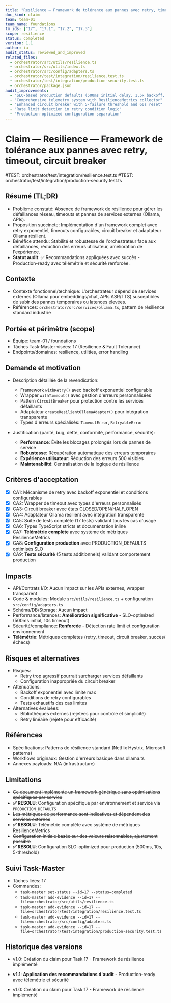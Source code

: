 ```yaml
---
title: "Resilience — Framework de tolérance aux pannes avec retry, timeout, circuit breaker"
doc_kind: claim
team: team-01
team_name: foundations
tm_ids: ["17", "17.1", "17.2", "17.3"]
scope: resilience
status: completed
version: 1.1
author: ia
audit_status: reviewed_and_improved
related_files:
  - orchestrator/src/utils/resilience.ts
  - orchestrator/src/utils/index.ts
  - orchestrator/src/config/adapters.ts
  - orchestrator/test/integration/resilience.test.ts
  - orchestrator/test/integration/production-security.test.ts
  - orchestrator/package.json
audit_improvements:
  - "SLO-based production defaults (500ms initial delay, 1.5x backoff, 10s timeout)"
  - "Comprehensive telemetry system with ResilienceMetrics collector"
  - "Enhanced circuit breaker with 5-failure threshold and 60s reset"
  - "Rate limit detection in retry condition logic"
  - "Production-optimized configuration separation"
---
```


# Claim — Resilience — Framework de tolérance aux pannes avec retry, timeout, circuit breaker

#TEST: orchestrator/test/integration/resilience.test.ts
#TEST: orchestrator/test/integration/production-security.test.ts

## Résumé (TL;DR)

- Problème constaté: Absence de framework de résilience pour gérer les défaillances réseau, timeouts et pannes de services externes (Ollama, APIs).
- Proposition succincte: Implémentation d'un framework complet avec retry exponentiel, timeouts configurables, circuit breaker et adaptateur Ollama résilient.
- Bénéfice attendu: Stabilité et robustesse de l'orchestrateur face aux défaillances, réduction des erreurs utilisateur, amélioration de l'expérience.
- **Statut audit**: ✅ Recommandations appliquées avec succès - Production-ready avec télémétrie et sécurité renforcée.

## Contexte

- Contexte fonctionnel/technique: L'orchestrateur dépend de services externes (Ollama pour embeddings/chat, APIs ASR/TTS) susceptibles de subir des pannes temporaires ou latences élevées.
- Références: `orchestrator/src/services/ollama.ts`, pattern de résilience standard industrie

## Portée et périmètre (scope)

- Équipe: team-01 / foundations
- Tâches Task‑Master visées: 17 (Resilience & Fault Tolerance)
- Endpoints/domaines: resilience, utilities, error handling

## Demande et motivation

- Description détaillée de la revendication:
  - Framework `withRetry()` avec backoff exponentiel configurable
  - Wrapper `withTimeout()` avec gestion d'erreurs personnalisées
  - Pattern `CircuitBreaker` pour protection contre les services défaillants
  - Adaptateur `createResilientOllamaAdapter()` pour intégration transparente
  - Types d'erreurs spécialisés: `TimeoutError`, `RetryableError`

- Justification (parité, bug, dette, conformité, performance, sécurité):
  - **Performance**: Évite les blocages prolongés lors de pannes de service
  - **Robustesse**: Récupération automatique des erreurs temporaires
  - **Expérience utilisateur**: Réduction des erreurs 500 visibles
  - **Maintenabilité**: Centralisation de la logique de résilience

## Critères d'acceptation

- [x] CA1: Mécanisme de retry avec backoff exponentiel et conditions configurables
- [x] CA2: Wrapper de timeout avec types d'erreurs personnalisés
- [x] CA3: Circuit breaker avec états CLOSED/OPEN/HALF_OPEN
- [x] CA4: Adaptateur Ollama résilient avec intégration transparente
- [x] CA5: Suite de tests complète (17 tests) validant tous les cas d'usage
- [x] CA6: Types TypeScript stricts et documentation inline
- [x] CA7: **Télémétrie complète** avec système de métriques ResilienceMetrics
- [x] CA8: **Configuration production** avec PRODUCTION_DEFAULTS optimisés SLO
- [x] CA9: **Tests sécurité** (5 tests additionnels) validant comportement production

## Impacts

- API/Contrats I/O: Aucun impact sur les APIs externes, wrapper transparent
- Code & modules: Module `src/utils/resilience.ts` + configuration `src/config/adapters.ts`
- Schéma/DB/Storage: Aucun impact
- Performance/latences: **Amélioration significative** - SLO-optimized (500ms initial, 10s timeout)
- Sécurité/compliance: **Renforcée** - Détection rate limit et configuration environnement
- **Télémétrie**: Métriques complètes (retry, timeout, circuit breaker, succès/échecs)

## Risques et alternatives

- Risques:
  - Retry trop agressif pourrait surcharger services défaillants
  - Configuration inappropriée du circuit breaker
- Atténuations:
  - Backoff exponentiel avec limite max
  - Conditions de retry configurables
  - Tests exhaustifs des cas limites
- Alternatives évaluées:
  - Bibliothèques externes (rejetées pour contrôle et simplicité)
  - Retry linéaire (rejeté pour efficacité)

## Références

- Spécifications: Patterns de résilience standard (Netflix Hystrix, Microsoft patterns)
- Workflows originaux: Gestion d'erreurs basique dans ollama.ts
- Annexes payloads: N/A (infrastructure)

## Limitations

- ~~Ce document implémente un framework générique sans optimisations spécifiques par service~~
- **✅ RÉSOLU**: Configuration spécifique par environnement et service via `PRODUCTION_DEFAULTS`
- ~~Les métriques de performance sont indicatives et dépendent des services externes~~
- **✅ RÉSOLU**: Télémétrie complète avec système de métriques ResilienceMetrics
- ~~Configuration initiale basée sur des valeurs raisonnables, ajustement possible~~
- **✅ RÉSOLU**: Configuration SLO-optimized pour production (500ms, 10s, 5-threshold)

## Suivi Task‑Master

- Tâches liées: 17
- Commandes:
  - `task-master set-status --id=17 --status=completed`
  - `task-master add-evidence --id=17 --file=orchestrator/src/utils/resilience.ts`
  - `task-master add-evidence --id=17 --file=orchestrator/test/integration/resilience.test.ts`
  - `task-master add-evidence --id=17 --file=orchestrator/src/config/adapters.ts`
  - `task-master add-evidence --id=17 --file=orchestrator/test/integration/production-security.test.ts`

## Historique des versions

- v1.0: Création du claim pour Task 17 - Framework de résilience implémenté
- **v1.1**: **Application des recommandations d'audit** - Production-ready avec télémétrie et sécurité

- v1.0: Création du claim pour Task 17 - Framework de résilience implémenté
